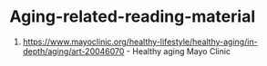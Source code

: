 # Aging-related-reading-material

1. https://www.mayoclinic.org/healthy-lifestyle/healthy-aging/in-depth/aging/art-20046070 - Healthy aging Mayo Clinic
